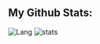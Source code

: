## My Github Stats:
![Lang](https://github-readme-stats.vercel.app/api/top-langs/?username=ArthurSerenne&theme=blue-green) 
![stats](https://github-readme-stats.vercel.app/api?username=ArthurSerenne&theme=blue-green)
